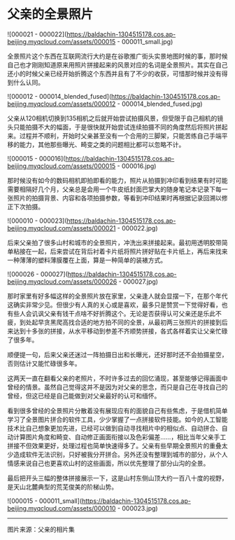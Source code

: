 # 父亲的全景照片


![000021 - 000022](https://baldachin-1304515178.cos.ap-beijing.myqcloud.com/assets/000015 - 000011_small.jpg)

全景照片这个东西在互联网流行大约是在谷歌推广街头实景地图时候的事，那时候自己也才刚刚知道原来用照片拼接起来的风景对应的名词是全景照片。其实在自己还小的时候父亲已经开始折腾这个东西并且有了不少的收获，可惜那时候并没有得到什么认同。

![000012 - 000014_blended_fused](https://baldachin-1304515178.cos.ap-beijing.myqcloud.com/assets/000012 - 000014_blended_fused.jpg)

父亲从120相机切换到135相机之后就开始尝试拍摄风景，但受限于自己相机的镜头只能拍摄不大的幅面，于是很快就开始尝试连续拍摄不同的角度然后将照片拼起来。过程并不顺利，开始时父亲甚至没有一个合用的三脚架，只能苦练自己手端平移的能力，其他那些曝光、畸变之类的问题相比都可以忽略不计。

![000015 - 000016](https://baldachin-1304515178.cos.ap-beijing.myqcloud.com/assets/000015 - 000016.jpg)

那时候没有如今的数码相机即拍即看的能力，照片从拍摄到冲印看到结果有时可能需要相隔好几个月，父亲总是会用一个牛皮纸封面巴掌大的随身笔记本记录下每一张照片的拍摄背景、内容和各项拍摄参数，等看到冲印结果时再根据记录回溯以修正下次拍摄。

![000010 - 000023](https://baldachin-1304515178.cos.ap-beijing.myqcloud.com/assets/000021 - 000022.jpg)

后来父亲拍了很多山村和城市的全景照片，冲洗出来拼接起来。最初用透明胶带简单粘接在一起，后来尝试在背后衬着卡片纸将照片拼好贴在卡片纸上，再后来找来一种薄薄的塑料薄膜覆在上面，算是一种简单的装裱方式。

![000026 - 000027](https://baldachin-1304515178.cos.ap-beijing.myqcloud.com/assets/000026 - 000027.jpg)

那时家里有好多幅这样的全景照片放在家里，父亲逢人就会显摆一下，在那个年代这确实非常少见。但很少有人真的关心或是喜欢，最多只是赞赏一下觉得好看，也有些人会讥讽父亲有钱干点啥不好折腾这个。无论是否获得认可父亲还是乐此不疲，到处起早贪黑爬高找合适的地方拍不同的全景，从最初两三张照片的拼接到后来达到十多张的拼接，从水平移动到参差不齐顺势拼接，各式各样着实让父亲忙碌了很多年。

顺便提一句，后来父亲还迷过一阵拍摄日出和长曝光，还好那时还不会拍摄星空，否则估计又能忙碌很多年。

这两天一直在翻看父亲的老照片，不时许多过去的回忆涌现，甚至能够记得画面中曾经的情景。虽然自己觉得这并不是因为对父亲的思念，而只是自己在寻找自己的曾经，但这已经是自己能做到对父亲最好的认可和缅怀。

看到很多曾经的全景照片分散着没有展现应有的面貌自己有些焦虑，于是借机简单学习了全景图片拼合的软件工具，少少掌握了一点拼接软件技能。如今的人工智能技术比自己想象更加先进，已经可以做到自动寻找相片中的相似点、自动拼合、自动计算图片角度和畸变、自动修正画面衔接以及色彩偏差……，相比当年父亲手工拼接不但效果更好，处理过程也简单快速得多了。父亲有些早期全景照片的重叠太少造成软件无法识别，只好被我分开拼合。另外还没有整理到城市的部分，从个人情感来说自己也更喜欢山村的这些画面，所以优先整理了部分山沟的全景。

最后把开头三幅的整体拼接展示一下，这是山村东侧山顶大约一百八十度的视野，是天山北麓典型的荒芜俊美的阶梯山势。

![000015 - 000011_small](https://baldachin-1304515178.cos.ap-beijing.myqcloud.com/assets/000010 - 000023.jpg)

----

图片来源：父亲的相片集

